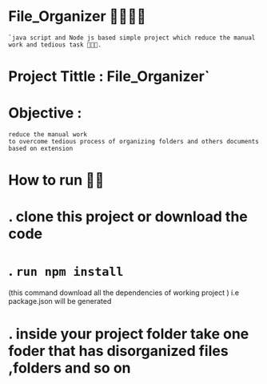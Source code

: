 # File_Organizer 🚀🚀🔥🔥
    `java script and Node js based simple project which reduce the manual work and tedious task 🚀🚀🔥.
# Project Tittle : File_Organizer`
# Objective : 
    reduce the manual work 
    to overcome tedious process of organizing folders and others documents based on extension
# How to run 🚀🚀
 # . clone this project or download the code 
 # . `run npm install`
   (this command download all the dependencies of working project ) i.e package.json will be generated
 # . inside your project folder take one foder that has disorganized files ,folders and so on
